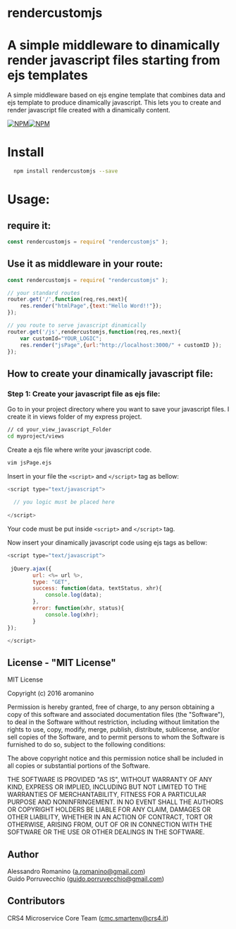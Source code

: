 rendercustomjs
===========

# A simple middleware to dinamically render javascript files starting from ejs templates

A simple middleware based on ejs engine template that combines data and ejs template to produce dinamically javascript.
This lets you to create and render javascript file created with a dinamically content.

[![NPM](https://nodei.co/npm/rendercustomjs.png?downloads=true&downloadRank=true&stars=true)![NPM](https://nodei.co/npm-dl/rendercustomjs.png?months=6&height=3)](https://nodei.co/npm/rendercustomjs/)

# Install

```bash
  npm install rendercustomjs --save
```

# Usage:

## require it:

```js
const rendercustomjs = require( "rendercustomjs" );
```

## Use it as middleware in your route:

```js
const rendercustomjs = require( "rendercustomjs" );

// your standard routes
router.get('/',function(req,res,next){
    res.render("htmlPage",{text:"Hello Word!!"});
});

// you route to serve javascript dinamically
router.get('/js',rendercustomjs,function(req,res,next){
    var customId="YOUR_LOGIC";
    res.render("jsPage",{url:"http://localhost:3000/" + customID });
});

```


## How to create your dinamically javascript file:

### Step 1:  Create your javascript file as ejs file:

Go to in your project directory where you want to save your javascript files. I create it in views folder of my express project.
```bash
// cd your_view_javascript_Folder
cd myproject/views  
```

Create a ejs file where write your javascript code.
```bash
vim jsPage.ejs  
```
Insert in your file the `<script>` and  `</script>` tag as bellow: 
```js
<script type="text/javascript">
  
  // you logic must be placed here
  
</script>

```
Your code must be put inside `<script>` and  `</script>` tag. 

Now  insert your dinamically javascript code using ejs tags as bellow:
```js
<script type="text/javascript">
 
 jQuery.ajax({
        url: <%= url %>,
        type: "GET",
        success: function(data, textStatus, xhr){
            console.log(data);
        },
        error: function(xhr, status){
            console.log(xhr);
        }
});

</script>
```


License - "MIT License"
-----------------------

MIT License

Copyright (c) 2016 aromanino

Permission is hereby granted, free of charge, to any person obtaining a copy
of this software and associated documentation files (the "Software"), to deal
in the Software without restriction, including without limitation the rights
to use, copy, modify, merge, publish, distribute, sublicense, and/or sell
copies of the Software, and to permit persons to whom the Software is
furnished to do so, subject to the following conditions:

The above copyright notice and this permission notice shall be included in all
copies or substantial portions of the Software.

THE SOFTWARE IS PROVIDED "AS IS", WITHOUT WARRANTY OF ANY KIND, EXPRESS OR
IMPLIED, INCLUDING BUT NOT LIMITED TO THE WARRANTIES OF MERCHANTABILITY,
FITNESS FOR A PARTICULAR PURPOSE AND NONINFRINGEMENT. IN NO EVENT SHALL THE
AUTHORS OR COPYRIGHT HOLDERS BE LIABLE FOR ANY CLAIM, DAMAGES OR OTHER
LIABILITY, WHETHER IN AN ACTION OF CONTRACT, TORT OR OTHERWISE, ARISING FROM,
OUT OF OR IN CONNECTION WITH THE SOFTWARE OR THE USE OR OTHER DEALINGS IN THE
SOFTWARE.


Author
------
Alessandro Romanino ([a.romanino@gmail.com](mailto:a.romanino@gmail.com))<br>
Guido Porruvecchio ([guido.porruvecchio@gmail.com](mailto:guido.porruvecchio@gmail.com))

Contributors
------
CRS4 Microservice Core Team ([cmc.smartenv@crs4.it](mailto:cmc.smartenv@crs4.it))
